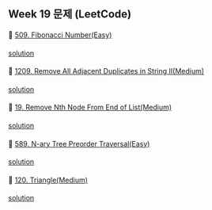 ## Week 19 문제 (LeetCode)

####
👀 [509. Fibonacci Number(Easy)](https://leetcode.com/problems/fibonacci-number/)
####
[solution](https://github.com/YChaeeun/Algorithm/blob/master/week19/LeetCode_509.py)

####
👀 [1209. Remove All Adjacent Duplicates in String II(Medium)](https://leetcode.com/problems/remove-all-adjacent-duplicates-in-string-ii/)
####
[solution](https://github.com/YChaeeun/Algorithm/blob/master/week19/LeetCode_1209_time_exceeded.py)

####
👀 [19. Remove Nth Node From End of List(Medium)](https://leetcode.com/problems/remove-nth-node-from-end-of-list/)
####
[solution](https://github.com/YChaeeun/Algorithm/blob/master/week19/LeetCode_19_2.py)

####
👀 [589. N-ary Tree Preorder Traversal(Easy)](https://leetcode.com/problems/n-ary-tree-preorder-traversal/)
####
[solution](https://github.com/YChaeeun/Algorithm/blob/master/week19/LeetCode_589_3.py)
####
👀 [120. Triangle(Medium)](https://leetcode.com/problems/triangle/)
####
[solution](https://github.com/YChaeeun/Algorithm/blob/master/week19/LeetCode_120.py)
